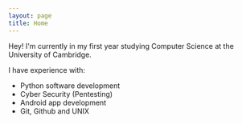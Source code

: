 ```yaml
---
layout: page
title: Home
---
```


Hey! I'm currently in my first year studying Computer Science at the University of Cambridge.

I have experience with:

* Python software development
* Cyber Security (Pentesting)
* Android app development
* Git, Github and UNIX

<div data-iframe-width="150" data-iframe-height="270" data-share-badge-id="e2a372b5-5fbb-417a-b62d-062df7159913" data-share-badge-host="https://www.youracclaim.com"></div><script type="text/javascript" async src="//cdn.youracclaim.com/assets/utilities/embed.js"></script>